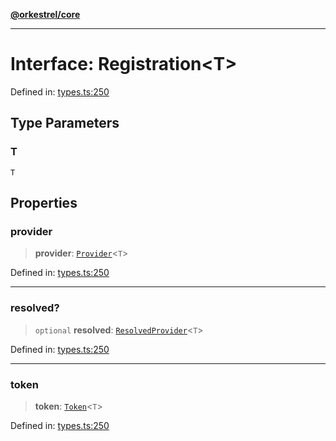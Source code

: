[**@orkestrel/core**](../index.md)

***

# Interface: Registration\<T\>

Defined in: [types.ts:250](https://github.com/orkestrel/core/blob/ccb170966790f428093f11a71a5646a6e842dbf9/src/types.ts#L250)

## Type Parameters

### T

`T`

## Properties

### provider

> **provider**: [`Provider`](../type-aliases/Provider.md)\<`T`\>

Defined in: [types.ts:250](https://github.com/orkestrel/core/blob/ccb170966790f428093f11a71a5646a6e842dbf9/src/types.ts#L250)

***

### resolved?

> `optional` **resolved**: [`ResolvedProvider`](ResolvedProvider.md)\<`T`\>

Defined in: [types.ts:250](https://github.com/orkestrel/core/blob/ccb170966790f428093f11a71a5646a6e842dbf9/src/types.ts#L250)

***

### token

> **token**: [`Token`](../type-aliases/Token.md)\<`T`\>

Defined in: [types.ts:250](https://github.com/orkestrel/core/blob/ccb170966790f428093f11a71a5646a6e842dbf9/src/types.ts#L250)
